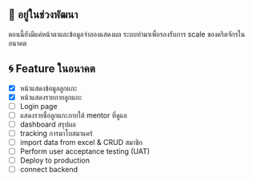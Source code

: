 ## 🚧 อยู่ในช่วงพัฒนา

ตอนนี้ยังมีแค่หน้าตาและข้อมูลจำลองแสดงผล  ระบบทำมาเพื่อรองรับการ scale ของคริตจักรในอนาคต

## 🌀 Feature ในอนาคต

- [x] หน้าแสดงข้อมูลลูกแกะ
- [x] หน้าแสดงรายกายลูกแกะ
- [ ] Login page
- [ ] แสดงรายชื่อลูกแกะภายใต้ mentor ที่ดูแล
- [ ] dashboard สรุปผล
- [ ] tracking การมาโบสมาแคร์
- [ ] import data from excel & СRUD สมาชิก
- [ ] Perform user acceptance testing (UAT)
- [ ] Deploy to production
- [ ] connect backend
